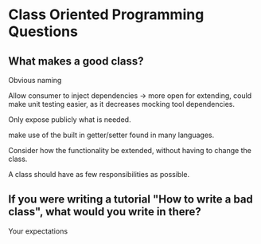 # Class Oriented Programming Questions

## What makes a good class?
Obvious naming

Allow consumer to inject dependencies -> more open for extending, could make unit testing easier, as it decreases mocking tool dependencies.

Only expose publicly what is needed.

make use of the built in getter/setter found in many languages.

Consider how the functionality be extended, without having to change the class.

A class should have as few responsibilities as possible.

## If you were writing a tutorial "How to write a bad class", what would you write in there?
Your expectations
